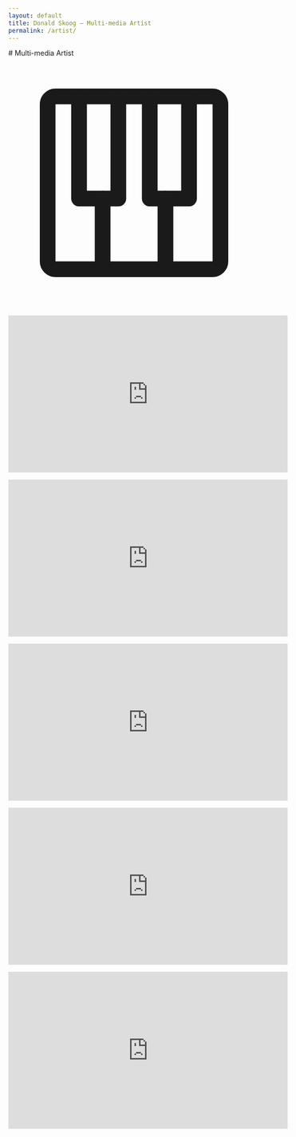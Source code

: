 ```yaml
---
layout: default
title: Donald Skoog – Multi-media Artist
permalink: /artist/
---
```


<section markdown=1>
# Multi-media Artist
  <div class=multimedia>
    <svg xmlns="http://www.w3.org/2000/svg" viewBox="0 0 256 256"><rect width="256" height="256" fill="none"/><rect x="40" y="40" width="176" height="176" rx="8" fill="none" stroke="currentColor" stroke-linecap="round" stroke-linejoin="round" stroke-width="16"/><line x1="96" y1="216" x2="96" y2="144" fill="none" stroke="currentColor" stroke-linecap="round" stroke-linejoin="round" stroke-width="16"/><line x1="160" y1="216" x2="160" y2="144" fill="none" stroke="currentColor" stroke-linecap="round" stroke-linejoin="round" stroke-width="16"/><polyline points="184 40 184 144 144 144 144 40" fill="none" stroke="currentColor" stroke-linecap="round" stroke-linejoin="round" stroke-width="16"/><polyline points="112 40 112 144 72 144 72 40" fill="none" stroke="currentColor" stroke-linecap="round" stroke-linejoin="round" stroke-width="16"/></svg>
    <div>
      <p>
      <iframe width="560" height="315" src="https://www.youtube.com/embed/tMY4eehaXbs?si=QK60C9b6jcgWCXu7" title="YouTube video player" frameborder="0" allow="accelerometer; autoplay; clipboard-write; encrypted-media; gyroscope; picture-in-picture; web-share" referrerpolicy="strict-origin-when-cross-origin" allowfullscreen></iframe>
      </p>
      <p>
      <iframe width="560" height="315" src="https://www.youtube.com/embed/kJgHaJ_yO44?si=VEKch-DgvODf9mUj" title="YouTube video player" frameborder="0" allow="accelerometer; autoplay; clipboard-write; encrypted-media; gyroscope; picture-in-picture; web-share" referrerpolicy="strict-origin-when-cross-origin" allowfullscreen></iframe>
      </p>
      <p> <iframe width="560" height="315" src="https://www.youtube.com/embed/3ksybpsYiqo?si=SYkzlz4OT4CwFWyR" title="YouTube video player" frameborder="0" allow="accelerometer; autoplay; clipboard-write; encrypted-media; gyroscope; picture-in-picture; web-share" referrerpolicy="strict-origin-when-cross-origin" allowfullscreen></iframe> 	</p>
      <p>
      <iframe width="560" height="315" src="https://www.youtube.com/embed/_Z2HbkHxa5Y?si=dn1DQNPYvy1IV9wF" title="YouTube video player" frameborder="0" allow="accelerometer; autoplay; clipboard-write; encrypted-media; gyroscope; picture-in-picture; web-share" referrerpolicy="strict-origin-when-cross-origin" allowfullscreen></iframe></p>
      <p>
      <iframe width="560" height="315" src="https://www.youtube.com/embed/3DX5xhRzNEQ?si=ZYPrE4xDirjqLyhs" title="YouTube video player" frameborder="0" allow="accelerometer; autoplay; clipboard-write; encrypted-media; gyroscope; picture-in-picture; web-share" referrerpolicy="strict-origin-when-cross-origin" allowfullscreen></iframe>
      </p>
    </div>
  </div>
</section>
